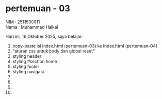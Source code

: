 # pertemuan - 03

NIM : 2511500011<br>
Nama : Muhammad Haikal

Hari ini, 16  Oktober 2025, saya belajar:
<ol>
<li>copy-paste isi index.html (pertemuan-03) ke index.html (pertemuan-04)</li> 
<li> “aturan css untuk body dan global reset”.</li>
<li>styling header</li>
<li>styling #section home</li>
<li>styling footer</li>
<li>styling navigasi</li>
<li></li>
<li></li>
<li></li>
<li></li>
</ol>
